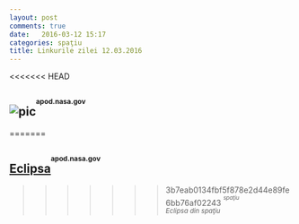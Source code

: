 ```yaml
---
layout: post
comments: true
date:   2016-03-12 15:17
categories: spaţiu
title: Linkurile zilei 12.03.2016
---
```


<<<<<<< HEAD

## ![pic](http://apod.nasa.gov/apod/image/1603/eclipse_epc_2016068_4.jpg)<sup><sup><sup>apod.nasa.gov</sup></sup></sup>  
=======
## [Eclipsa](http://apod.nasa.gov/apod/image/1603/eclipse_epc_2016068_4.jpg)<sup><sup><sup>apod.nasa.gov</sup></sup></sup>  
>>>>>>> 3b7eab0134fbf5f878e2d44e89fe6bb76af02243
_<sup><sup>spaţiu</sup></sup>_  
_<sup>Eclipsa din spaţiu</sup>_  


